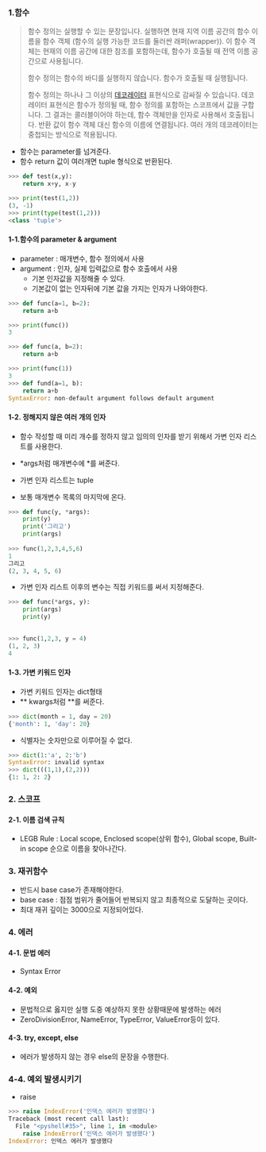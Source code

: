 ### 1.함수

> 함수 정의는 실행할 수 있는 문장입니다. 실행하면 현재 지역 이름 공간의 함수 이름을 함수 객체 (함수의 실행 가능한 코드를 둘러싼 래퍼(wrapper)). 이 함수 객체는 현재의 이름 공간에 대한 참조를 포함하는데, 함수가 호출될 때 전역 이름 공간으로 사용됩니다.
>
> 함수 정의는 함수의 바디를 실행하지 않습니다. 함수가 호출될 때 실행됩니다. 
>
> 함수 정의는 하나나 그 이상의 [데코레이터](https://docs.python.org/ko/3.8/glossary.html#term-decorator) 표현식으로 감싸질 수 있습니다. 데코레이터 표현식은 함수가 정의될 때, 함수 정의를 포함하는 스코프에서 값을 구합니다. 그 결과는 콜러블이어야 하는데, 함수 객체만을 인자로 사용해서 호출됩니다. 반환 값이 함수 객체 대신 함수의 이름에 연결됩니다. 여러 개의 데코레이터는 중첩되는 방식으로 적용됩니다.

- 함수는 parameter를 넘겨준다.
- 함수 return 값이 여러개면 tuple 형식으로 반환된다.

```python
>>> def test(x,y):
	return x+y, x-y

>>> print(test(1,2))
(3, -1)
>>> print(type(test(1,2)))
<class 'tuple'>
```



#### 1-1.함수의 parameter & argument

- parameter : 매개변수, 함수 정의에서 사용
- argument : 인자, 실제 입력값으로 함수 호출에서 사용
  - 기본 인자값을 지정해줄 수 있다.
  - 기본값이 없는 인자뒤에 기본 값을 가지는 인자가 나와야한다.

```python
>>> def func(a=1, b=2):
	return a+b

>>> print(func())
3
```

```python
>>> def func(a, b=2):
	return a+b

>>> print(func(1))
3
>>> def fund(a=1, b):
	return a+b
SyntaxError: non-default argument follows default argument
```



#### 1-2. 정해지지 않은 여러 개의 인자

- 함수 작성할 때 미리 개수를 정하지 않고 임의의 인자를 받기 위해서 가변 인자 리스트를 사용한다.

- *args처럼 매개변수에 *를 써준다.
- 가변 인자 리스트는 tuple
- 보통 매개변수 목록의 마지막에 온다.

```python
>>> def func(y, *args):
	print(y)
	print('그리고')
	print(args)
	
>>> func(1,2,3,4,5,6)
1
그리고
(2, 3, 4, 5, 6)
```



- 가변 인자 리스트 이후의 변수는 직접 키워드를 써서 지정해준다.

```python
>>> def func(*args, y):
	print(args)
	print(y)

	
>>> func(1,2,3, y = 4)
(1, 2, 3)
4
```



#### 1-3. 가변 키워드 인자

- 가변 키워드 인자는 dict형태
- ** kwargs처럼 **를 써준다.

```python
>>> dict(month = 1, day = 20)
{'month': 1, 'day': 20}
```

- 식별자는 숫자만으로 이루어질 수 없다.

```python
>>> dict(1:'a', 2:'b')
SyntaxError: invalid syntax
>>> dict(((1,1),(2,2)))
{1: 1, 2: 2}
```



### 2. 스코프

#### 2-1. 이름 검색 규칙

- LEGB Rule : Local scope, Enclosed scope(상위 함수), Global scope, Built-in scope 순으로 이름을 찾아나간다.



### 3. 재귀함수

- 반드시 base case가 존재해야한다.
- base case : 점점 범위가 줄어들어 반복되지 않고 최종적으로 도달하는 곳이다.
- 최대 재귀 깊이는 3000으로 지정되어있다.



### 4. 에러

#### 4-1. 문법 에러

- Syntax Error

#### 4-2. 예외

- 문법적으로 옳지만 실행 도중 예상하지 못한 상황때문에 발생하는 에러
- ZeroDivisionError, NameError, TypeError, ValueError등이 있다.

#### 4-3. try, except, else

- 에러가 발생하지 않는 경우 else의 문장을 수행한다.

### 4-4. 예외 발생시키기

- raise

```PYTHOn
>>> raise IndexError('인덱스 에러가 발생했다')
Traceback (most recent call last):
  File "<pyshell#35>", line 1, in <module>
    raise IndexError('인덱스 에러가 발생했다')
IndexError: 인덱스 에러가 발생했다
```


